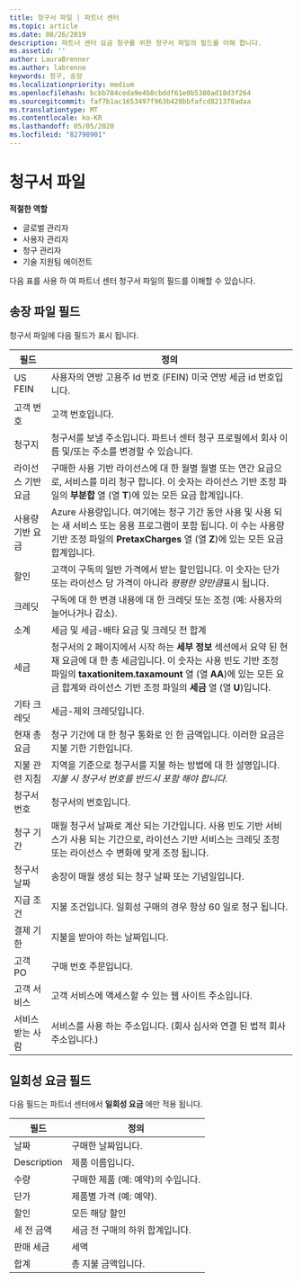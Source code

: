 ```yaml
---
title: 청구서 파일 | 파트너 센터
ms.topic: article
ms.date: 08/26/2019
description: 파트너 센터 요금 청구를 위한 청구서 파일의 필드를 이해 합니다.
ms.assetid: ''
author: LauraBrenner
ms.author: labrenne
keywords: 청구, 송장
ms.localizationpriority: medium
ms.openlocfilehash: bcbb784ceda9e4b8cbddf61e0b5380ad18d3f264
ms.sourcegitcommit: faf7b1ac1653497f963b428bbfafcd821378adaa
ms.translationtype: MT
ms.contentlocale: ko-KR
ms.lasthandoff: 05/05/2020
ms.locfileid: "82798901"
---
```

# <a name="invoice-files"></a>청구서 파일

**적절한 역할**
-   글로벌 관리자
-   사용자 관리자
-   청구 관리자
-   기술 지원팀 에이전트

다음 표를 사용 하 여 파트너 센터 청구서 파일의 필드를 이해할 수 있습니다.

## <a name="invoice-file-fields"></a>송장 파일 필드

청구서 파일에 다음 필드가 표시 됩니다.

| 필드 | 정의 |
| ----- | ---------- |
| US FEIN | 사용자의 연방 고용주 Id 번호 (FEIN) 미국 연방 세금 id 번호입니다. |
| 고객 번호 | 고객 번호입니다. |
| 청구지 | 청구서를 보낼 주소입니다. 파트너 센터 청구 프로필에서 회사 이름 및/또는 주소를 변경할 수 있습니다. |
| 라이선스 기반 요금 | 구매한 사용 기반 라이선스에 대 한 월별 월별 또는 연간 요금으로, 서비스를 미리 청구 합니다. 이 숫자는 라이선스 기반 조정 파일의 **부분합** 열 (열 **T**)에 있는 모든 요금 합계입니다. |
| 사용량 기반 요금 | Azure 사용량입니다. 여기에는 청구 기간 동안 사용 및 사용 되는 새 서비스 또는 응용 프로그램이 포함 됩니다. 이 수는 사용량 기반 조정 파일의 **PretaxCharges** 열 (열 **Z**)에 있는 모든 요금 합계입니다. |
| 할인 | 고객이 구독의 일반 가격에서 받는 할인입니다. 이 숫자는 단가 또는 라이선스 당 가격이 아니라 *평평한 양만큼*표시 됩니다. |
| 크레딧 | 구독에 대 한 변경 내용에 대 한 크레딧 또는 조정 (예: 사용자의 늘어나거나 감소). |
| 소계 | 세금 및 세금-배타 요금 및 크레딧 전 합계 |
| 세금 | 청구서의 2 페이지에서 시작 하는 **세부 정보** 섹션에서 요약 된 현재 요금에 대 한 총 세금입니다. 이 숫자는 사용 빈도 기반 조정 파일의 **taxationitem.taxamount** 열 (열 **AA**)에 있는 모든 요금 합계와 라이선스 기반 조정 파일의 **세금** 열 (열 **U**)입니다. |
| 기타 크레딧 | 세금-제외 크레딧입니다. |
| 현재 총 요금 | 청구 기간에 대 한 청구 통화로 인 한 금액입니다. 이러한 요금은 지불 기한 기한입니다. |
| 지불 관련 지침 | 지역을 기준으로 청구서를 지불 하는 방법에 대 한 설명입니다. *지불 시 청구서 번호를 반드시 포함 해야 합니다.* |
| 청구서 번호 | 청구서의 번호입니다. |
| 청구 기간 | 매월 청구서 날짜로 계산 되는 기간입니다. 사용 빈도 기반 서비스가 사용 되는 기간으로, 라이선스 기반 서비스는 크레딧 조정 또는 라이선스 수 변화에 맞게 조정 됩니다. |
| 청구서 날짜 | 송장이 매월 생성 되는 청구 날짜 또는 기념일입니다. |
| 지급 조건 | 지불 조건입니다. 일회성 구매의 경우 항상 60 일로 청구 됩니다. |
| 결제 기한 | 지불을 받아야 하는 날짜입니다. |
| 고객 PO | 구매 번호 주문입니다. |
| 고객 서비스 | 고객 서비스에 액세스할 수 있는 웹 사이트 주소입니다. |
| 서비스 받는 사람 | 서비스를 사용 하는 주소입니다. (회사 심사와 연결 된 법적 회사 주소입니다.) |

## <a name="one-time-charges-fields"></a>일회성 요금 필드

다음 필드는 파트너 센터에서 **일회성 요금** 에만 적용 됩니다.

| 필드 | 정의 |
| ----- | ---------- |
| 날짜 | 구매한 날짜입니다. |
| Description | 제품 이름입니다. |
| 수량 | 구매한 제품 (예: 예약)의 수입니다. |
| 단가 | 제품별 가격 (예: 예약). |
| 할인 | 모든 해당 할인 |
| 세 전 금액 | 세금 전 구매의 하위 합계입니다. |
| 판매 세금 | 세액 |
| 합계 | 총 지불 금액입니다. |

